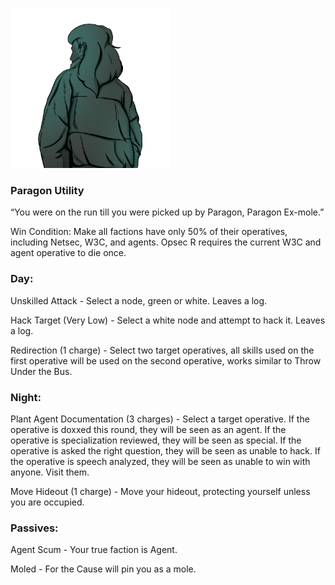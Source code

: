 ![paragonexmole.png](Images/paragonexmole.png)

### **Paragon Utility**

“You were on the run till you were picked up by Paragon, Paragon Ex-mole.”

Win Condition: Make all factions have only 50% of their operatives, including Netsec, W3C, and agents. Opsec R requires the current W3C and agent operative to die once.

### **Day:**

Unskilled Attack - Select a node, green or white. Leaves a log.

Hack Target (Very Low) - Select a white node and attempt to hack it. Leaves a log.

Redirection (1 charge) - Select two target operatives, all skills used on the first operative will be used on the second operative, works similar to Throw Under the Bus.

### **Night:**

Plant Agent Documentation (3 charges) - Select a target operative. If the operative is doxxed this round, they will be seen as an agent. If the operative is specialization reviewed, they will be seen as special. If the operative is asked the right question, they will be seen as unable to hack. If the operative is speech analyzed, they will be seen as unable to win with anyone. Visit them.

Move Hideout (1 charge) - Move your hideout, protecting yourself unless you are occupied.

### **Passives:**

Agent Scum - Your true faction is Agent.

Moled - For the Cause will pin you as a mole.